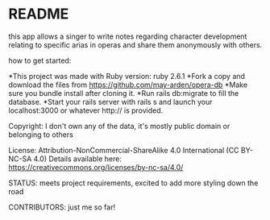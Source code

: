 # README

this app allows a singer to write notes regarding character development relating to specific arias in operas and share them anonymously with others. 

how to get started:

*This project was made with Ruby version: ruby 2.6.1
*Fork a copy and download the files from https://github.com/may-arden/opera-db
*Make sure you bundle install after cloning it.
*Run rails db:migrate to fill the database.
*Start your rails server with rails s and launch your localhost:3000 or whatever http:// is provided.

Copyright: I don't own any of the data, it's mostly public domain or belonging to others

License: Attribution-NonCommercial-ShareAlike 4.0 International (CC BY-NC-SA 4.0) Details available here: https://creativecommons.org/licenses/by-nc-sa/4.0/

STATUS: meets project requirements, excited to add more styling down the road

CONTRIBUTORS: just me so far!

